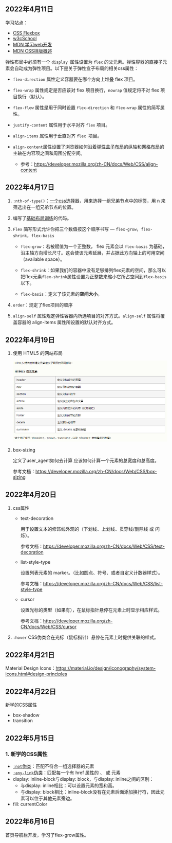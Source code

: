 ## 2022年4月11日

学习站点：

* [CSS Flexbox](https://www.w3school.com.cn/css/css3_flexbox.asp)
* [w3cSchool](https://www.w3school.com.cn/h.asp)
* [MDN 学习web开发](https://developer.mozilla.org/zh-CN/docs/Learn)
* [MDN CSS排版概述](https://developer.mozilla.org/zh-CN/docs/Web/CSS/CSS_Flexible_Box_Layout/Basic_Concepts_of_Flexbox)

弹性布局中必须有一个 `display `属性设置为 `flex` 的父元素。弹性容器的直接子元素会自动成为弹性项目。以下是关于弹性盒子布局的相关css属性：

* `flex-direction` 属性定义容器要在哪个方向上堆叠 flex 项目。

* `flex-wrap` 属性规定是否应该对 flex 项目换行，`nowrap` 值规定将不对 flex 项目换行（默认）。

* `flex-flow` 属性是用于同时设置 `flex-direction` 和 `flex-wrap` 属性的简写属性。

* `justify-content` 属性用于水平对齐 `flex` 项目。

* `align-items` 属性用于垂直对齐 `flex `项目。

* `align-content`属性设置了浏览器如何沿着[弹性盒子布局](https://developer.mozilla.org/zh-CN/docs/Web/CSS/CSS_Flexible_Box_Layout)的纵轴和[网格布局](https://developer.mozilla.org/zh-CN/docs/Web/CSS/CSS_Grid_Layout)的主轴在内容项之间和周围分配空间。
  * 参考：https://developer.mozilla.org/zh-CN/docs/Web/CSS/align-content


## 2022年4月17日

1. `:nth-of-type()`：[一个css选择器](https://developer.mozilla.org/zh-CN/docs/Web/CSS/:nth-of-type)，用来选择一组兄弟节点中的标签，用 n 来筛选出在一组兄弟节点的位置。

2. 编写了[基础布局训练](https://developer.mozilla.org/zh-CN/docs/Learn/CSS/CSS_layout/Fundamental_Layout_Comprehension)的代码。

3. `Flex` 简写形式允许你把三个数值按这个顺序书写 — `flex-grow`，`flex-shrink`，`flex-basis`

   * `flex-grow`：若被赋值为一个正整数， flex 元素会以 `flex-basis` 为基础，沿主轴方向增长尺寸。这会使该元素延展，并占据此方向轴上的可用空间（available space）。

   * `flex-shrink`：如果我们的容器中没有足够排列flex元素的空间，那么可以把flex元素`flex-shrink`属性设置为正整数来缩小它所占空间到`flex-basis`以下。

   * `flex-basis`：定义了该元素的**空间大小**。

4. `order`：规定了flex项目的顺序

5. `align-self` 属性规定弹性容器内所选项目的对齐方式。`align-self` 属性将覆盖容器的 align-items 属性所设置的默认对齐方式。

## 2022年4月19日

1. 使用 HTML5 的网站布局

   ![](../../笔记图片/25-项目笔记-jasper/1.png)
   
2. box-sizing 

   定义了user_agent如何去计算 应该如何计算一个元素的总宽度和总高度。

   参考文档：https://developer.mozilla.org/zh-CN/docs/Web/CSS/box-sizing

## 2022年4月20日

1. css属性

   * text-decoration

     用于设置文本的修饰线外观的（下划线、上划线、贯穿线/删除线 或 闪烁）。

     参考文档：https://developer.mozilla.org/zh-CN/docs/Web/CSS/text-decoration

   * list-style-type

     设置列表元素的 marker。（比如圆点、符号、或者自定义计数器样式）。

     参考文档：https://developer.mozilla.org/zh-CN/docs/Web/CSS/list-style-type

   * cursor

     设置光标的类型（如果有），在鼠标指针悬停在元素上时显示相应样式。

     参考文档：https://developer.mozilla.org/zh-CN/docs/Web/CSS/cursor

2. `:hover` CSS伪类会在光标（鼠标指针）悬停在元素上时提供关联的样式。

## 2022年4月21日

Material Design Icons：https://material.io/design/iconography/system-icons.html#design-principles

## 2022年4月22日

新学的CSS属性

* box-shadow
* transition

## 2022年5月15日

### 1. 新学的CSS属性

* [`:not`伪类](https://developer.mozilla.org/zh-CN/docs/Web/CSS/:not)：匹配不符合一组选择器的元素
* [`:any-link`伪类](https://developer.mozilla.org/zh-CN/docs/Web/CSS/:any-link)：匹配每一个有 href 属性的 <a>、<area> 或 <link> 元素
* display: inline-block与display: block，与display: inline之间的区别：
  * 与display: inline相比：可以设置元素的宽和高。
  * 与display: block相比：inline-block没有在元素后面添加换行符，因此元素可以位于其他元素旁边。
* fill: currentColor

## 2022年6月16日

首页导航栏开发，学习了flex-grow属性。
